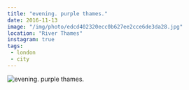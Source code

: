```yaml
---
title: "evening. purple thames."
date: 2016-11-13
image: "/img/photo/edcd402320ecc0b627ee2cce6de3da28.jpg"
location: "River Thames"
instagram: true
tags:
 - london
 - city
---
```


![evening. purple thames.](/img/photo/edcd402320ecc0b627ee2cce6de3da28.jpg)
